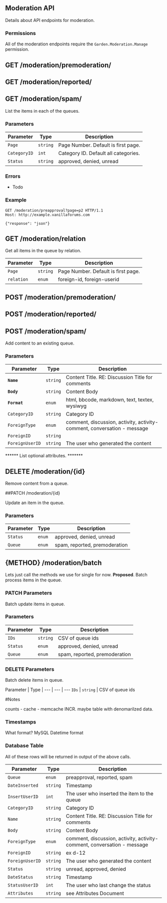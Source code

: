 ## Moderation API

Details about API endpoints for moderation.

### Permissions

All of the moderation endpoints require the `Garden.Moderation.Manage` permission.

## GET /moderation/premoderation/
## GET /moderation/reported/
## GET /moderation/spam/

List the items in each of the queues.

### Parameters

Parameter           | Type      | Description
---             | ---       | ---
`Page`          | `string`  | Page Number. Default is first page.
`CategoryID`    | `int`     | Category ID. Default all categories. 
`Status`        | `string`  | approved, denied, unread

### Errors

* Todo


### Example

```http
GET /moderation/preapproval?page=p2 HTTP/1.1
Host: http://example.vanillaforums.com

{"response": "json"}
```

## GET /moderation/relation

Get all items in the queue by relation.

Parameter       | Type      | Description
---             | ---       | ---
`Page`          | `string`  | Page Number. Default is first page.
`relation`      | `enum`    | foreign-id, foreign-userid



## POST /moderation/premoderation/
## POST /moderation/reported/
## POST /moderation/spam/

Add content to an existing queue.

### Parameters

Parameter       | Type      | Description
---             | ---       | ---
**`Name`**          | `string`  | Content Title.    RE: Discussion Title for comments 
**`Body`**          | `string`  | Content Body
**`Format`**        | `enum`    | html, bbcode, markdown, text, textex, wysiwyg
`CategoryID`    | `string`  | Category ID 
`ForeignType`   | `enum`    | comment, discussion, activity, activity-comment, conversation - message   
`ForeignID`     | `string`  | 
`ForeignUserID` | `string`  | The user who generated the content

****** List optional attributes. *******


## DELETE /moderation/{id}

Remove content from a queue.

##PATCH /moderation/{id}

Update an item in the queue.

### Parameters

Parameter           | Type      | Description
---             | ---       | ---
`Status`    | `enum`  | approved, denied, unread 
`Queue` | `enum` | spam, reported, premoderation

## {METHOD} /moderation/batch
Lets just call the methods we use for single for now.
**Proposed**.
Batch process items in the queue.

### PATCH Parameters

Batch update items in queue.

### Parameters

Parameter           | Type      | Description
---             | ---       | ---
`IDs` | `string`  | CSV of queue ids
`Status` | `enum` | approved, denied, unread
`Queue` | `enum` | spam, reported, premoderation

### DELETE Parameters

Batch delete items in queue.

Parameter           | Type      |
---             | ---       | ---
`IDs` | `string`  | CSV of queue ids


#Notes

counts - cache - memcache INCR. maybe table with denomarilzed data.

### Timestamps
What format? MySQL Datetime format

### Database Table
All of these rows will be returned in output of the above calls.

Parameter           | Type      | Description
---             | ---       | ---
`Queue`         | `enum`    | preapproval, reported, spam
`DateInserted`  | `string`  | Timestamp
`InsertUserID` 	| `int`      | The user who inserted the item to the queue
`CategoryID`    | `string`  | Category ID 
`Name`          | `string`  | Content Title.    RE: Discussion Title for comments 
`Body`          | `string`  | Content Body
`ForeignType`   | `enum`    | comment, discussion, activity, activity-comment, conversation - message   
`ForeignID`     | `string`  |  ex d-12
`ForeignUserID` | `string`  | The user who generated the content
`Status`        | `string`  | unread, approved, denied
`DateStatus`	 |  `string` | Timestamp
`StatusUserID`	| `int` | The user who last change the status
`Attributes`    | `string`  | see Attributes Document
